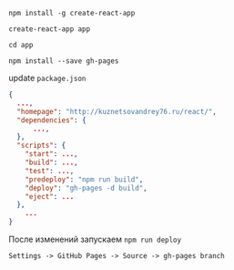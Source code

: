`npm install -g create-react-app`  

`create-react-app app`  

`cd app`  

`npm install --save gh-pages`  

update `package.json`  
```json
{
  ...,
  "homepage": "http://kuznetsovandrey76.ru/react/",
  "dependencies": {
	  ...,
  },
  "scripts": {
    "start": ...,
    "build": ...,
    "test": ...,
    "predeploy": "npm run build",
    "deploy": "gh-pages -d build",
    "eject": ...
  },
  	...
}
```

После изменений запускаем `npm run deploy`

`Settings -> GitHub Pages -> Source -> gh-pages branch`